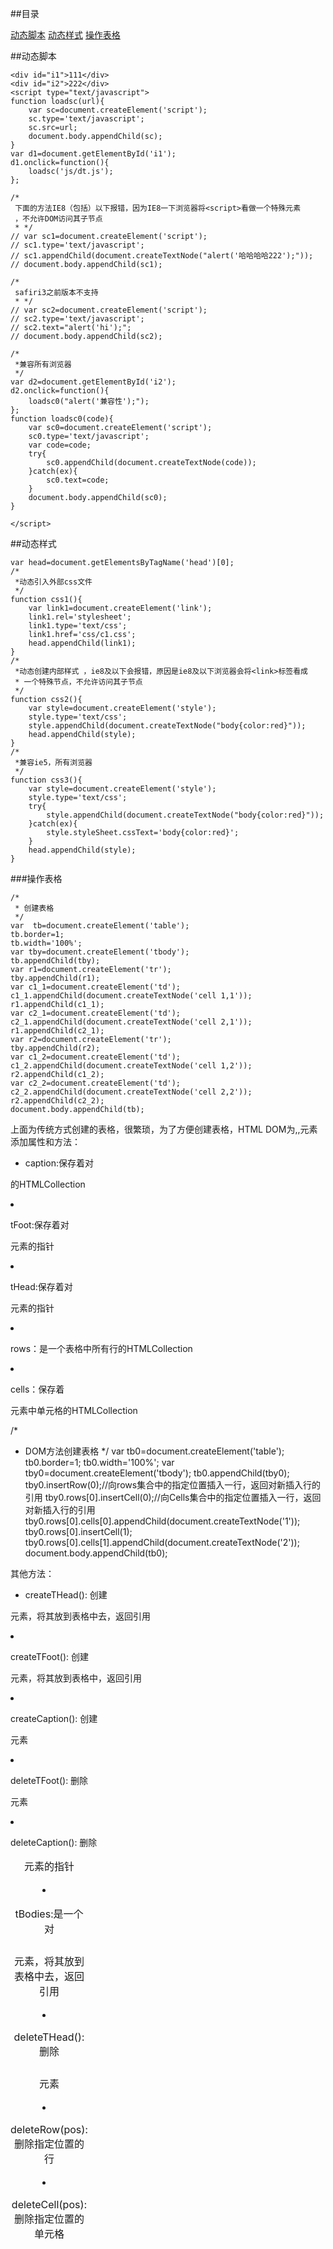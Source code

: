 ##目录

[动态脚本](#a1)
[动态样式](#a2)
[操作表格](#a3)

<a name="a1"></a>

##动态脚本

	<div id="i1">111</div>
	<div id="i2">222</div>
	<script type="text/javascript">
	function loadsc(url){
		var sc=document.createElement('script');
		sc.type='text/javascript';
		sc.src=url;
		document.body.appendChild(sc);
	}
	var d1=document.getElementById('i1');
	d1.onclick=function(){
		loadsc('js/dt.js');
	};
	
	/*
	 下面的方法IE8（包括）以下报错，因为IE8一下浏览器将<script>看做一个特殊元素
	 ，不允许DOM访问其子节点
	 * */
	// var sc1=document.createElement('script');
	// sc1.type='text/javascript';
	// sc1.appendChild(document.createTextNode("alert('哈哈哈哈222');"));
	// document.body.appendChild(sc1);
	
	/*
	 safiri3之前版本不支持
	 * */
	// var sc2=document.createElement('script');
	// sc2.type='text/javascript';
	// sc2.text="alert('hi');";
	// document.body.appendChild(sc2);
	
	/*
	 *兼容所有浏览器 
	 */
	var d2=document.getElementById('i2');
	d2.onclick=function(){
		loadsc0("alert('兼容性');");
	};
	function loadsc0(code){
		var sc0=document.createElement('script');
		sc0.type='text/javascript';
		var code=code;
		try{
			sc0.appendChild(document.createTextNode(code));
		}catch(ex){
			sc0.text=code;
		}
		document.body.appendChild(sc0);
	}
	
	</script>

<a name="a2"></a>

##动态样式

	var head=document.getElementsByTagName('head')[0];
	/*
	 *动态引入外部css文件 
	 */
	function css1(){
		var link1=document.createElement('link');
		link1.rel='stylesheet';
		link1.type='text/css';
		link1.href='css/c1.css';
		head.appendChild(link1);
	}
	/*
	 *动态创建内部样式 ，ie8及以下会报错，原因是ie8及以下浏览器会将<link>标签看成
	 * 一个特殊节点，不允许访问其子节点
	 */
	function css2(){
		var style=document.createElement('style');
		style.type='text/css';
		style.appendChild(document.createTextNode("body{color:red}"));
		head.appendChild(style);
	}
	/*
	 *兼容ie5，所有浏览器 
	 */
	function css3(){
		var style=document.createElement('style');
		style.type='text/css';
		try{
			style.appendChild(document.createTextNode("body{color:red}"));
		}catch(ex){
			style.styleSheet.cssText='body{color:red}';
		}
		head.appendChild(style);
	}

<a name="a3"></a>

###操作表格

	/*
	 * 创建表格
	 */
	var  tb=document.createElement('table');
	tb.border=1;
	tb.width='100%';
	var tby=document.createElement('tbody');
	tb.appendChild(tby);
	var r1=document.createElement('tr');
	tby.appendChild(r1);
	var c1_1=document.createElement('td');
	c1_1.appendChild(document.createTextNode('cell 1,1'));
	r1.appendChild(c1_1);
	var c2_1=document.createElement('td');
	c2_1.appendChild(document.createTextNode('cell 2,1'));
	r1.appendChild(c2_1);
	var r2=document.createElement('tr');
	tby.appendChild(r2);
	var c1_2=document.createElement('td');
	c1_2.appendChild(document.createTextNode('cell 1,2'));
	r2.appendChild(c1_2);
	var c2_2=document.createElement('td');
	c2_2.appendChild(document.createTextNode('cell 2,2'));
	r2.appendChild(c2_2);
	document.body.appendChild(tb);

上面为传统方式创建的表格，很繁琐，为了方便创建表格，HTML DOM为<table>,<tbody>,<tr>元素添加属性和方法：

+ caption:保存着对<caption>元素的指针

+ tBodies:是一个对<tbody>的HTMLCollection

+ tFoot:保存着对<tfoot>元素的指针

+ tHead:保存着对<thead>元素的指针

+ rows：是一个表格中所有行的HTMLCollection

+ cells：保存着<tr>元素中单元格的HTMLCollection

	/*
	 * DOM方法创建表格
	 */
	var tb0=document.createElement('table');
	tb0.border=1;
	tb0.width='100%';
	var tby0=document.createElement('tbody');
	tb0.appendChild(tby0);
	tby0.insertRow(0);//向rows集合中的指定位置插入一行，返回对新插入行的引用
	tby0.rows[0].insertCell(0);//向Cells集合中的指定位置插入一行，返回对新插入行的引用
	tby0.rows[0].cells[0].appendChild(document.createTextNode('1'));
	tby0.rows[0].insertCell(1);
	tby0.rows[0].cells[1].appendChild(document.createTextNode('2'));
	document.body.appendChild(tb0);

其他方法：

+ createTHead(): 创建<thead>元素，将其放到表格中去，返回引用

+ createTFoot(): 创建<tfoot>元素，将其放到表格中，返回引用

+ createCaption(): 创建<caption>元素，将其放到表格中去，返回引用

+ deleteTHead(): 删除<thead>元素

+ deleteTFoot(): 删除<tfoot>元素

+ deleteCaption(): 删除<caption>元素

+ deleteRow(pos):删除指定位置的行

+ deleteCell(pos):删除指定位置的单元格
